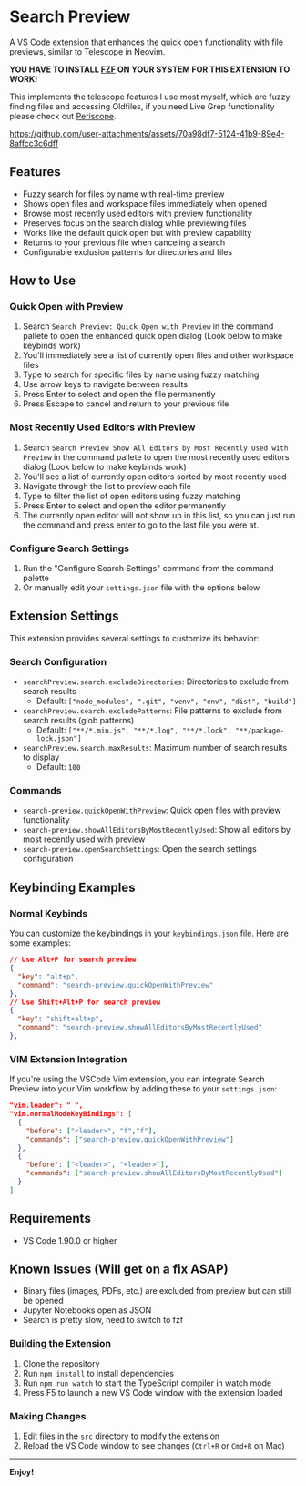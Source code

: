 # Search Preview

A VS Code extension that enhances the quick open functionality with file previews, similar to Telescope in Neovim. 

**YOU HAVE TO INSTALL [FZF](https://github.com/junegunn/fzf) ON YOUR SYSTEM FOR THIS EXTENSION TO WORK!**

This implements the telescope features I use most myself, which are fuzzy finding files and accessing Oldfiles, if you need Live Grep functionality please check out [Periscope](https://github.com/joshmu/periscope).



https://github.com/user-attachments/assets/70a98df7-5124-41b9-89e4-8affcc3c6dff


## Features
- Fuzzy search for files by name with real-time preview
- Shows open files and workspace files immediately when opened
- Browse most recently used editors with preview functionality
- Preserves focus on the search dialog while previewing files
- Works like the default quick open but with preview capability
- Returns to your previous file when canceling a search
- Configurable exclusion patterns for directories and files

## How to Use

### Quick Open with Preview 

1. Search `Search Preview: Quick Open with Preview` in the command pallete to open the enhanced quick open dialog (Look below to make keybinds work)
2. You'll immediately see a list of currently open files and other workspace files
3. Type to search for specific files by name using fuzzy matching
5. Use arrow keys to navigate between results
7. Press Enter to select and open the file permanently
8. Press Escape to cancel and return to your previous file

### Most Recently Used Editors with Preview

1. Search `Search Preview Show All Editors by Most Recently Used with Preview` in the command pallete to open the most recently used editors dialog (Look below to make keybinds work)
2. You'll see a list of currently open editors sorted by most recently used
3. Navigate through the list to preview each file
4. Type to filter the list of open editors using fuzzy matching
5. Press Enter to select and open the editor permanently
6. The currently open editor will not show up in this list, so you can just run the command and press enter to go to the last file you were at.

### Configure Search Settings

1. Run the "Configure Search Settings" command from the command palette
2. Or manually edit your `settings.json` file with the options below

## Extension Settings

This extension provides several settings to customize its behavior:

### Search Configuration

- `searchPreview.search.excludeDirectories`: Directories to exclude from search results
  - Default: `["node_modules", ".git", "venv", "env", "dist", "build"]`
- `searchPreview.search.excludePatterns`: File patterns to exclude from search results (glob patterns)
  - Default: `["**/*.min.js", "**/*.log", "**/*.lock", "**/package-lock.json"]`
- `searchPreview.search.maxResults`: Maximum number of search results to display
  - Default: `100`

### Commands

- `search-preview.quickOpenWithPreview`: Quick open files with preview functionality
- `search-preview.showAllEditorsByMostRecentlyUsed`: Show all editors by most recently used with preview
- `search-preview.openSearchSettings`: Open the search settings configuration

## Keybinding Examples

### Normal Keybinds

You can customize the keybindings in your `keybindings.json` file. Here are some examples:

```json
// Use Alt+P for search preview
{
  "key": "alt+p",
  "command": "search-preview.quickOpenWithPreview"
},
// Use Shift+Alt+P for search preview
{
  "key": "shift+alt+p",
  "command": "search-preview.showAllEditorsByMostRecentlyUsed"
},

```

### VIM Extension Integration

If you're using the VSCode Vim extension, you can integrate Search Preview into your Vim workflow by adding these to your `settings.json`:

```json
"vim.leader": " ",
"vim.normalModeKeyBindings": [
  {
    "before": ["<leader>", "f","f"],
    "commands": ["search-preview.quickOpenWithPreview"]
  },
  {
    "before": ["<leader>", "<leader>"],
    "commands": ["search-preview.showAllEditorsByMostRecentlyUsed"]
  }
]
```

## Requirements

- VS Code 1.90.0 or higher

## Known Issues (Will get on a fix ASAP)

- Binary files (images, PDFs, etc.) are excluded from preview but can still be opened
- Jupyter Notebooks open as JSON
- Search is pretty slow, need to switch to fzf

### Building the Extension

1. Clone the repository
2. Run `npm install` to install dependencies
3. Run `npm run watch` to start the TypeScript compiler in watch mode
4. Press F5 to launch a new VS Code window with the extension loaded

### Making Changes

1. Edit files in the `src` directory to modify the extension
2. Reload the VS Code window to see changes (`Ctrl+R` or `Cmd+R` on Mac)

---

**Enjoy!**
